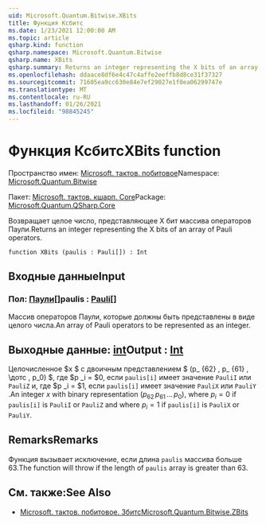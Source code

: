 ```yaml
---
uid: Microsoft.Quantum.Bitwise.XBits
title: Функция Ксбитс
ms.date: 1/23/2021 12:00:00 AM
ms.topic: article
qsharp.kind: function
qsharp.namespace: Microsoft.Quantum.Bitwise
qsharp.name: XBits
qsharp.summary: Returns an integer representing the X bits of an array of Pauli operators.
ms.openlocfilehash: ddaace8df6e4c47c4affe2eeffb8d8ce31f37327
ms.sourcegitcommit: 71605ea9cc630e84e7ef29027e1f0ea06299747e
ms.translationtype: MT
ms.contentlocale: ru-RU
ms.lasthandoff: 01/26/2021
ms.locfileid: "98845245"
---
```

# <a name="xbits-function"></a><span data-ttu-id="46832-102">Функция Ксбитс</span><span class="sxs-lookup"><span data-stu-id="46832-102">XBits function</span></span>

<span data-ttu-id="46832-103">Пространство имен: [Microsoft. тактов. побитовое](xref:Microsoft.Quantum.Bitwise)</span><span class="sxs-lookup"><span data-stu-id="46832-103">Namespace: [Microsoft.Quantum.Bitwise](xref:Microsoft.Quantum.Bitwise)</span></span>

<span data-ttu-id="46832-104">Пакет: [Microsoft. тактов. кшарп. Core](https://nuget.org/packages/Microsoft.Quantum.QSharp.Core)</span><span class="sxs-lookup"><span data-stu-id="46832-104">Package: [Microsoft.Quantum.QSharp.Core](https://nuget.org/packages/Microsoft.Quantum.QSharp.Core)</span></span>


<span data-ttu-id="46832-105">Возвращает целое число, представляющее X бит массива операторов Паули.</span><span class="sxs-lookup"><span data-stu-id="46832-105">Returns an integer representing the X bits of an array of Pauli operators.</span></span>

```qsharp
function XBits (paulis : Pauli[]) : Int
```


## <a name="input"></a><span data-ttu-id="46832-106">Входные данные</span><span class="sxs-lookup"><span data-stu-id="46832-106">Input</span></span>

### <a name="paulis--pauli"></a><span data-ttu-id="46832-107">Пол: [Паули](xref:microsoft.quantum.lang-ref.pauli)[]</span><span class="sxs-lookup"><span data-stu-id="46832-107">paulis : [Pauli](xref:microsoft.quantum.lang-ref.pauli)[]</span></span>

<span data-ttu-id="46832-108">Массив операторов Паули, которые должны быть представлены в виде целого числа.</span><span class="sxs-lookup"><span data-stu-id="46832-108">An array of Pauli operators to be represented as an integer.</span></span>



## <a name="output--int"></a><span data-ttu-id="46832-109">Выходные данные: [int](xref:microsoft.quantum.lang-ref.int)</span><span class="sxs-lookup"><span data-stu-id="46832-109">Output : [Int](xref:microsoft.quantum.lang-ref.int)</span></span>

<span data-ttu-id="46832-110">Целочисленное $x $ с двоичным представлением $ (p_ {62} \, p_ {61} \, \дотс \, p_0) $, где $p _i = $0, если `paulis[i]` имеет значение `PauliI` или `PauliZ` и, где $p _i = $1, если `paulis[i]` имеет значение `PauliX` или `PauliY` .</span><span class="sxs-lookup"><span data-stu-id="46832-110">An integer $x$ with binary representation $(p_{62}\,p_{61}\,\dots\,p_0)$, where $p_i = 0$ if `paulis[i]` is `PauliI` or `PauliZ` and where $p_i = 1$ if `paulis[i]` is `PauliX` or `PauliY`.</span></span>

## <a name="remarks"></a><span data-ttu-id="46832-111">Remarks</span><span class="sxs-lookup"><span data-stu-id="46832-111">Remarks</span></span>

<span data-ttu-id="46832-112">Функция вызывает исключение, если длина `paulis` массива больше 63.</span><span class="sxs-lookup"><span data-stu-id="46832-112">The function will throw if the length of `paulis` array is greater than 63.</span></span>

## <a name="see-also"></a><span data-ttu-id="46832-113">См. также:</span><span class="sxs-lookup"><span data-stu-id="46832-113">See Also</span></span>

- [<span data-ttu-id="46832-114">Microsoft. тактов. побитовое. Збитс</span><span class="sxs-lookup"><span data-stu-id="46832-114">Microsoft.Quantum.Bitwise.ZBits</span></span>](xref:Microsoft.Quantum.Bitwise.ZBits)